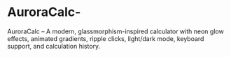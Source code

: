 # AuroraCalc-
AuroraCalc – A modern, glassmorphism-inspired calculator with neon glow effects, animated gradients, ripple clicks, light/dark mode, keyboard support, and calculation history.
